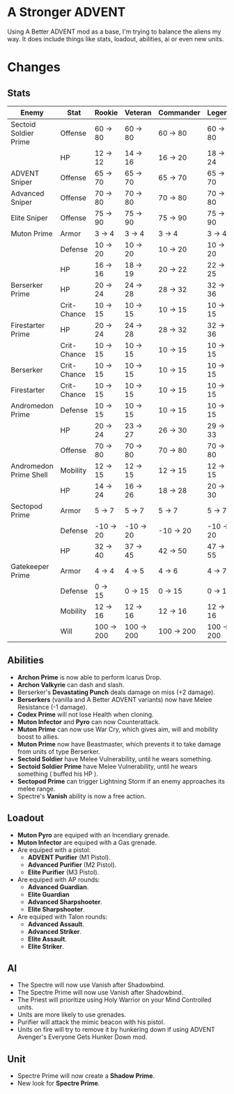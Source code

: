 A Stronger ADVENT
==================

Using A Better ADVENT mod as a base, I'm trying to balance the aliens my way. It does include things like stats, loadout, abilities, ai or even new units.


Changes
========

Stats
------

| Enemy                  | Stat        | Rookie     | Veteran    | Commander  | Legend     |
| ---------------------- | ----------- | ---------- | ---------- | ---------- | ---------- |
| Sectoid Soldier Prime  | Offense     | 60 -> 80   | 60 -> 80   | 60 -> 80   | 60 -> 80   |
|                        | HP          | 12 -> 12   | 14 -> 16   | 16 -> 20   | 18 -> 24   |
| ADVENT Sniper          | Offense     | 65 -> 70   | 65 -> 70   | 65 -> 70   | 65 -> 70   |
| Advanced Sniper        | Offense     | 70 -> 80   | 70 -> 80   | 70 -> 80   | 70 -> 80   |
| Elite Sniper           | Offense     | 75 -> 90   | 75 -> 90   | 75 -> 90   | 75 -> 90   |
| Muton Prime            | Armor       | 3 -> 4     | 3 -> 4     | 3 -> 4     | 3 -> 4     |
|                        | Defense     | 10 -> 20   | 10 -> 20   | 10 -> 20   | 10 -> 20   |
|                        | HP          | 16 -> 16   | 18 -> 19   | 20 -> 22   | 22 -> 25   |
| Berserker Prime        | HP          | 20 -> 24   | 24 -> 28   | 28 -> 32   | 32 -> 36   |
|                        | Crit-Chance | 10 -> 15   | 10 -> 15   | 10 -> 15   | 10 -> 15   |
| Firestarter Prime      | HP          | 20 -> 24   | 24 -> 28   | 28 -> 32   | 32 -> 36   |
|                        | Crit-Chance | 10 -> 15   | 10 -> 15   | 10 -> 15   | 10 -> 15   |
| Berserker              | Crit-Chance | 10 -> 15   | 10 -> 15   | 10 -> 15   | 10 -> 15   |
| Firestarter            | Crit-Chance | 10 -> 15   | 10 -> 15   | 10 -> 15   | 10 -> 15   |
| Andromedon Prime       | Defense     | 10 -> 15   | 10 -> 15   | 10 -> 15   | 10 -> 15   |
|                        | HP          | 20 -> 24   | 23 -> 27   | 26 -> 30   | 29 -> 33   |
|                        | Offense     | 70 -> 80   | 70 -> 80   | 70 -> 80   | 70 -> 80   |
| Andromedon Prime Shell | Mobility    | 12 -> 15   | 12 -> 15   | 12 -> 15   | 12 -> 15   |
|                        | HP          | 14 -> 24   | 16 -> 26   | 18 -> 28   | 20 -> 30   |
| Sectopod Prime         | Armor       | 5 -> 7     | 5 -> 7     | 5 -> 7     | 5 -> 7     |
|                        | Defense     | -10 -> 20  | -10 -> 20  | -10 -> 20  | -10 -> 20  |
|                        | HP          | 32 -> 40   | 37 -> 45   | 42 -> 50   | 47 -> 55   |
| Gatekeeper Prime       | Armor       | 4 -> 4     | 4 -> 5     | 4 -> 6     | 4 -> 7     |
|                        | Defense     | 0 -> 15    | 0 -> 15    | 0 -> 15    | 0 -> 15    |
|                        | Mobility    | 12 -> 16   | 12 -> 16   | 12 -> 16   | 12 -> 16   |
|                        | Will        | 100 -> 200 | 100 -> 200 | 100 -> 200 | 100 -> 200 |


Abilities
----------

- **Archon Prime** is now able to perform Icarus Drop.
- **Archon Valkyrie** can dash and slash.
- Berserker's **Devastating Punch** deals damage on miss (+2 damage).
- **Berserkers** (vanilla and A Better ADVENT variants) now have Melee Resistance (-1 damage).
- **Codex Prime** will not lose Health when cloning.
- **Muton Infector** and **Pyro** can now Counterattack.
- **Muton Prime** can now use War Cry, which gives aim, will and mobility boost to allies.
- **Muton Prime** now have Beastmaster, which prevents it to take damage from units of type Berserker.
- **Sectoid Soldier** have Melee Vulnerability, until he wears something.
- **Sectoid Soldier Prime** have Melee Vulnerability, until he wears something ( buffed his HP ).
- **Sectopod Prime** can trigger Lightning Storm if an enemy approaches its melee range.
- Spectre's **Vanish** ability is now a free action.


Loadout
--------

- **Muton Pyro** are equiped with an Incendiary grenade.
- **Muton Infector** are equiped with a Gas grenade.
- Are equiped with a pistol:
  - **ADVENT Purifier** (M1 Pistol).
  - **Advanced Purifier** (M2 Pistol).
  - **Elite Purifier** (M3 Pistol).
- Are equiped with AP rounds:
  - **Advanced Guardian**.
  - **Elite Guardian**
  - **Advanced Sharpshooter**.
  - **Elite Sharpshooter**.
- Are equiped with Talon rounds:
  - **Advanced Assault**.
  - **Advanced Striker**.
  - **Elite Assault**.
  - **Elite Striker**.


AI
---

- The Spectre will now use Vanish after Shadowbind.
- The Spectre Prime will now use Vanish after Shadowbind.
- The Priest will prioritize using Holy Warrior on your Mind Controlled units.
- Units are more likely to use grenades.
- Purifier will attack the mimic beacon with his pistol.
- Units on fire will try to remove it by hunkering down if using ADVENT Avenger's Everyone Gets Hunker Down mod.


Unit
-----

- Spectre Prime will now create a **Shadow Prime**.
- New look for **Spectre Prime**.